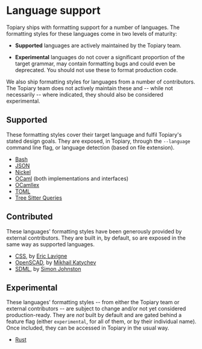 # Language support

<!-- Update this section as necessary on new developments/releases -->

<!----------------------------------------------------------------------
TODO Lay out expectations for contributed languages and what constitutes
a language being "experimental" (or otherwise). See issue #876

(I've made it a bit clearer here, but it could be much better...)
----------------------------------------------------------------------->

Topiary ships with formatting support for a number of languages. The
formatting styles for these languages come in two levels of maturity:

- **Supported** languages are actively maintained by the Topiary team.

- **Experimental** languages do not cover a significant proportion of
  the target grammar, may contain formatting bugs and could even be
  deprecated. You should not use these to format production code.

We also ship formatting styles for languages from a number of
contributors. The Topiary team does not actively maintain these and --
while not necessarily -- where indicated, they should also be considered
experimental.

## Supported

These formatting styles cover their target language and fulfil Topiary's
stated design goals. They are exposed, in Topiary, through the
`--language` command line flag, or language detection (based on file
extension).

* [Bash]
* [JSON]
* [Nickel]
* [OCaml] (both implementations and interfaces)
* [OCamllex]
* [TOML]
* [Tree Sitter Queries][tree-sitter-query]

## Contributed

These languages' formatting styles have been generously provided by
external contributors. They are built in, by default, so are exposed in
the same way as supported languages.

* [CSS], by [Eric Lavigne](https://github.com/lavigneer)
* [OpenSCAD], by [Mikhail Katychev](https://github.com/mkatychev)
* [SDML], by [Simon Johnston](https://github.com/johnstonskj)

## Experimental

These languages' formatting styles -- from either the Topiary team or
external contributors -- are subject to change and/or not yet considered
production-ready. They are _not_ built by default and are gated behind a
feature flag (either `experimental`, for all of them, or by their
individual name). Once included, they can be accessed in Topiary in the
usual way.

* [Rust]

<!-- Links -->
[bash]: https://www.gnu.org/software/bash
[css]: https://en.wikipedia.org/wiki/CSS
[json]: https://www.json.org
[nickel]: https://nickel-lang.org
[ocaml]: https://ocaml.org
[ocamllex]: https://v2.ocaml.org/manual/lexyacc.html
[openscad]: https://en.wikipedia.org/wiki/OpenSCAD
[rust]: https://www.rust-lang.org
[sdml]: https://sdml.io/
[toml]: https://toml.io
[tree-sitter-query]: https://tree-sitter.github.io/tree-sitter/using-parsers#pattern-matching-with-queries
